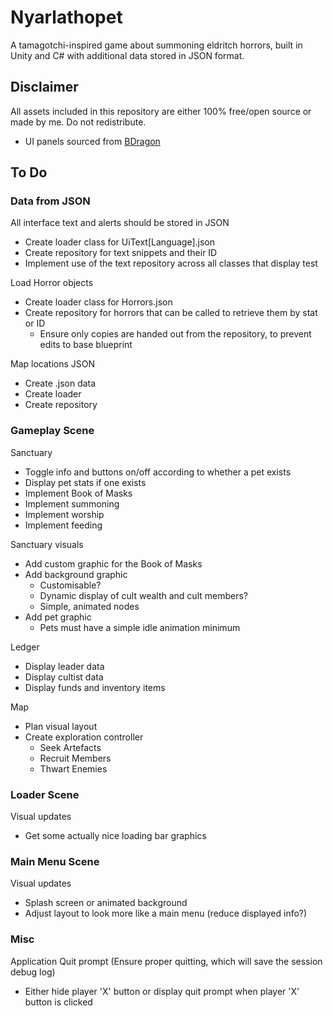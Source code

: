 # Nyarlathopet
A tamagotchi-inspired game about summoning eldritch horrors, built in Unity and C# with additional data stored in JSON format.

## Disclaimer
All assets included in this repository are either 100% free/open source or made by me. Do not redistribute.
* UI panels sourced from [BDragon](https://bdragon1727.itch.io/pixel-buttons-pack-all)

## To Do
### Data from JSON
All interface text and alerts should be stored in JSON
* Create loader class for UiText[Language].json
* Create repository for text snippets and their ID
* Implement use of the text repository across all classes that display test

Load Horror objects
* Create loader class for Horrors.json
* Create repository for horrors that can be called to retrieve them by stat or ID
    * Ensure only copies are handed out from the repository, to prevent edits to base blueprint

Map locations JSON
* Create .json data
* Create loader
* Create repository

### Gameplay Scene
Sanctuary
* Toggle info and buttons on/off according to whether a pet exists
* Display pet stats if one exists
* Implement Book of Masks
* Implement summoning
* Implement worship
* Implement feeding

Sanctuary visuals
* Add custom graphic for the Book of Masks
* Add background graphic
    * Customisable?
    * Dynamic display of cult wealth and cult members?
    * Simple, animated nodes
* Add pet graphic
    * Pets must have a simple idle animation minimum

Ledger
* Display leader data
* Display cultist data
* Display funds and inventory items

Map
* Plan visual layout
* Create exploration controller
    * Seek Artefacts
    * Recruit Members
    * Thwart Enemies

### Loader Scene
Visual updates
* Get some actually nice loading bar graphics

### Main Menu Scene
Visual updates
* Splash screen or animated background
* Adjust layout to look more like a main menu (reduce displayed info?)

### Misc
Application Quit prompt (Ensure proper quitting, which will save the session debug log)
* Either hide player 'X' button or display quit prompt when player 'X' button is clicked